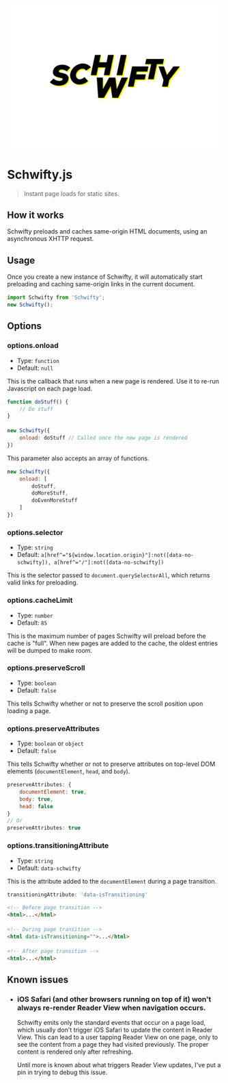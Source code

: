 ![The Schwifty.js Logo](/logo.png)

# Schwifty.js
> Instant page loads for static sites.

## How it works
Schwifty preloads and caches same-origin HTML documents, using an asynchronous XHTTP request.


## Usage
Once you create a new instance of Schwifty, it will automatically start preloading and caching same-origin links in the current document.

```javascript
import Schwifty from 'Schwifty';
new Schwifty();
```


## Options

### options.onload
- Type: `function`
- Default: `null`

This is the callback that runs when a new page is rendered. Use it to re-run Javascript on each page load.

```javascript
function doStuff() {
	// Do stuff
}

new Schwifty({
	onload: doStuff // Called once the new page is rendered
})
```

This parameter also accepts an array of functions.

```javascript
new Schwifty({
	onload: [
		doStuff,
		doMoreStuff,
		doEvenMoreStuff
	]
})
```


### options.selector
- Type: `string`
- Default: `a[href^="${window.location.origin}"]:not([data-no-schwifty]), a[href^="/"]:not([data-no-schwifty])`

This is the selector passed to `document.querySelectorAll`, which returns valid links for preloading.


### options.cacheLimit
- Type: `number`
- Default: `85`

This is the maximum number of pages Schwifty will preload before the cache is "full". When new pages are added to the cache, the oldest entries will be dumped to make room.


### options.preserveScroll
- Type: `boolean`
- Default: `false`

This tells Schwifty whether or not to preserve the scroll position upon loading a page.


### options.preserveAttributes
- Type: `boolean` or `object`
- Default: `false`

This tells Schwifty whether or not to preserve attributes on top-level DOM elements (`documentElement`, `head`, and `body`).

```javascript
preserveAttributes: {
	documentElement: true,
	body: true,
	head: false
}
// Or
preserveAttributes: true
```


### options.transitioningAttribute
- Type: `string`
- Default: `data-schwifty`

This is the attribute added to the `documentElement` during a page transition.

```javascript
transitioningAttribute: 'data-isTransitioning'
```
```html
<!-- Before page transition -->
<html>...</html>

<!-- During page transition -->
<html data-isTransitioning="">...</html>

<!-- After page transition -->
<html>...</html>
```

## Known issues
- ### iOS Safari (and other browsers running on top of it) won't always re-render Reader View when navigation occurs.
  Schwifty emits only the standard events that occur on a page load, which usually don't trigger iOS Safari to update the content in Reader View. This can lead to a user tapping Reader View on one page, only to see the content from a page they had visited previously. The proper content is rendered only after refreshing.

	Until more is known about what triggers Reader View updates, I've put a pin in trying to debug this issue.
